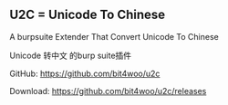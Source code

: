 ## U2C = Unicode To Chinese


A burpsuite Extender That Convert Unicode To Chinese

Unicode 转中文 的burp suite插件



GitHub: https://github.com/bit4woo/u2c

Download: https://github.com/bit4woo/u2c/releases